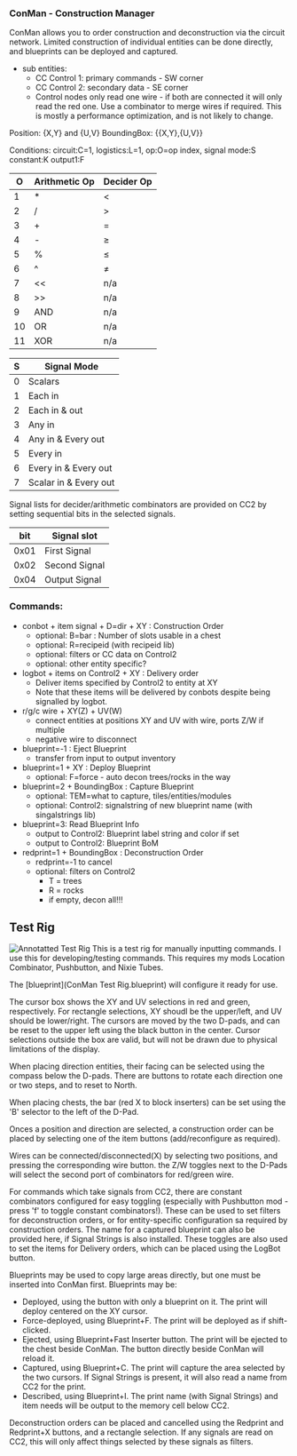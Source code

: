 ### ConMan - Construction Manager

ConMan allows you to order construction and deconstruction via the circuit network. Limited construction of individual entities can be done directly, and blueprints can be deployed and captured.

  * sub entities:
    * CC Control 1: primary commands - SW corner
    * CC Control 2: secondary data - SE corner
    * Control nodes only read one wire - if both are connected it will only read the red one. Use a combinator to merge wires if required. This is mostly a performance optimization, and is not likely to change.

Position: {X,Y} and {U,V}
BoundingBox: {{X,Y},{U,V}}

Conditions: circuit:C=1, logistics:L=1, op:O=op index, signal mode:S constant:K output1:F

| O  | Arithmetic Op | Decider Op |
|----|---------------|------------|
| 1  | *             | <          |
| 2  | /             | >          |
| 3  | +             | =          |
| 4  | -             | ≥          |
| 5  | %             | ≤          |
| 6  | ^             | ≠          |
| 7  | <<            | n/a        |
| 8  | >>            | n/a        |
| 9  | AND           | n/a        |
| 10 | OR            | n/a        |
| 11 | XOR           | n/a        |


| S | Signal Mode           |
|---|-----------------------|
| 0 | Scalars               |
| 1 | Each in               |
| 2 | Each in & out         |
| 3 | Any in                |
| 4 | Any in & Every out    |
| 5 | Every in              |
| 6 | Every in & Every out  |
| 7 | Scalar in & Every out |

Signal lists for decider/arithmetic combinators are provided on CC2 by setting sequential bits in the selected signals.

| bit  | Signal slot   |
|------|---------------|
| 0x01 | First Signal  |
| 0x02 | Second Signal |
| 0x04 | Output Signal |




### Commands:

  * conbot + item signal + D=dir + XY : Construction Order
    * optional: B=bar : Number of slots usable in a chest
    * optional: R=recipeid (with recipeid lib)
    * optional: filters or CC data on Control2
    * optional: other entity specific?
  * logbot + items on Control2 + XY : Delivery order
    * Deliver items specified by Control2 to entity at XY
    * Note that these items will be delivered by conbots despite being signalled by logbot.
  * r/g/c wire + XY(Z) + UV(W)
    * connect entities at positions XY and UV with wire, ports Z/W if multiple
    * negative wire to disconnect
  * blueprint=-1 : Eject Blueprint
    * transfer from input to output inventory
  * blueprint=1 + XY : Deploy Blueprint
    * optional: F=force - auto decon trees/rocks in the way
  * blueprint=2 + BoundingBox : Capture Blueprint
    * optional: TEM=what to capture, tiles/entities/modules
    * optional: Control2: signalstring of new blueprint name (with singalstrings lib)
  * blueprint=3: Read Blueprint Info
    * output to Control2: Blueprint label string and color if set
    * output to Control2: Blueprint BoM
  * redprint=1 + BoundingBox : Deconstruction Order
    * redprint=-1 to cancel
    * optional: filters on Control2
      * T = trees
      * R = rocks
      * if empty, decon all!!!



## Test Rig

![Annotatted Test Rig](conman_annotated.png)
This is a test rig for manually inputting commands. I use this for developing/testing commands. This requires my mods Location Combinator, Pushbutton, and Nixie Tubes.

The [blueprint](ConMan Test Rig.blueprint) will configure it ready for use.

The cursor box shows the XY and UV selections in red and green, respectively. For rectangle selections, XY shoudl be the upper/left, and UV should be lower/right. The cursors are moved by the two D-pads, and can be reset to the upper left using the black button in the center. Cursor selections outside the box are valid, but will not be drawn due to physical limitations of the display.

When placing direction entities, their facing can be selected using the compass below the D-pads. There are buttons to rotate each direction one or two steps, and to reset to North.

When placing chests, the bar (red X to block inserters) can be set using the 'B' selector to the left of the D-Pad.

Onces a position and direction are selected, a construction order can be placed by selecting one of the item buttons (add/reconfigure as required).

Wires can be connected/disconnected(X) by selecting two positions, and pressing the corresponding wire button. the Z/W toggles next to the D-Pads will select the second port of combinators for red/green wire.

For commands which take signals from CC2, there are constant combinators configured for easy toggling (especially with Pushbutton mod - press 'f' to toggle constant combinators!). These can be used to set filters for deconstruction orders, or for entity-specific configuration sa required by construction orders. The name for a captured blueprint can also be provided here, if Signal Strings is also installed. These toggles are also used to set the items for Delivery orders, which can be placed using the LogBot button.

Blueprints may be used to copy large areas directly, but one must be inserted into ConMan first. Blueprints may be:
  * Deployed, using the button with only a blueprint on it. The print will deploy centered on the XY cursor.
  * Force-deployed, using Blueprint+F. The print will be deployed as if shift-clicked.
  * Ejected, using Blueprint+Fast Inserter button. The print will be ejected to the chest beside ConMan. The button directly beside ConMan will reload it.
  * Captured, using Blueprint+C. The print will capture the area selected by the two cursors. If Signal Strings is present, it will also read a name from CC2 for the print.
  * Described, using Blueprint+I. The print name (with Signal Strings) and item needs will be output to the memory cell below CC2.

Deconstruction orders can be placed and cancelled using the Redprint and Redprint+X buttons, and a rectangle selection. If any signals are read on CC2, this will only affect things selected by these signals as filters.
